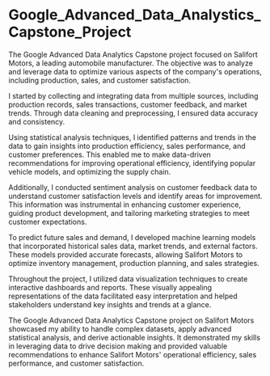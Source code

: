 # Google_Advanced_Data_Analystics_Capstone_Project
The Google Advanced Data Analytics Capstone project focused on Salifort Motors, a leading automobile manufacturer. The objective was to analyze and leverage data to optimize various aspects of the company's operations, including production, sales, and customer satisfaction.

I started by collecting and integrating data from multiple sources, including production records, sales transactions, customer feedback, and market trends. Through data cleaning and preprocessing, I ensured data accuracy and consistency.

Using statistical analysis techniques, I identified patterns and trends in the data to gain insights into production efficiency, sales performance, and customer preferences. This enabled me to make data-driven recommendations for improving operational efficiency, identifying popular vehicle models, and optimizing the supply chain.

Additionally, I conducted sentiment analysis on customer feedback data to understand customer satisfaction levels and identify areas for improvement. This information was instrumental in enhancing customer experience, guiding product development, and tailoring marketing strategies to meet customer expectations.

To predict future sales and demand, I developed machine learning models that incorporated historical sales data, market trends, and external factors. These models provided accurate forecasts, allowing Salifort Motors to optimize inventory management, production planning, and sales strategies.

Throughout the project, I utilized data visualization techniques to create interactive dashboards and reports. These visually appealing representations of the data facilitated easy interpretation and helped stakeholders understand key insights and trends at a glance.

The Google Advanced Data Analytics Capstone project on Salifort Motors showcased my ability to handle complex datasets, apply advanced statistical analysis, and derive actionable insights. It demonstrated my skills in leveraging data to drive decision making and provided valuable recommendations to enhance Salifort Motors' operational efficiency, sales performance, and customer satisfaction.
